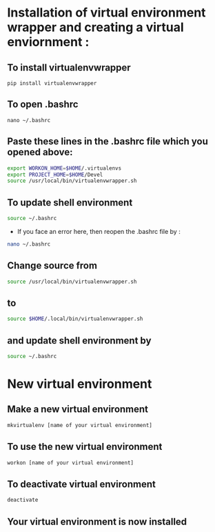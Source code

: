 # Installation of virtual environment wrapper and creating a virtual enviornment : 

## To install virtualenvwrapper

```shell
pip install virtualenvwrapper
```

## To open .bashrc

```shell
nano ~/.bashrc
```

## Paste these lines in the .bashrc file which you opened above:

```bash
export WORKON_HOME=$HOME/.virtualenvs
export PROJECT_HOME=$HOME/Devel
source /usr/local/bin/virtualenvwrapper.sh
```

## To update shell environment

```bash
source ~/.bashrc
```

* If you face an error here, then reopen the .bashrc file by :

```bash
nano ~/.bashrc
```

## Change source from

```bash
source /usr/local/bin/virtualenvwrapper.sh
```

## to

```bash
source $HOME/.local/bin/virtualenvwrapper.sh
```

## and update shell environment by

```bash
source ~/.bashrc
```









# New virtual environment

## Make  a new virtual environment

```bash
mkvirtualenv [name of your virtual environment]
```

## To use the new virtual environment

```bash
workon [name of your virtual environment]
```

## To deactivate virtual environment
```bash
deactivate
```

## Your virtual environment is now installed




